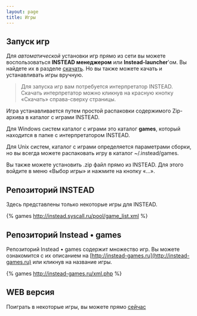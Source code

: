 ```yaml
---
layout: page
title: Игры
---
```

## Запуск игр

Для *автоматической* установки игр прямо из сети вы можете воспользоваться **INSTEAD менеджером**
или **Instead-launcher**'ом. Вы найдете их в разделе [скачать](http://instead.syscall.ru/ru/download).
Но вы также можете качать и устанавливать игры вручную.

> Для запуска игр вам потребуется интерпретатор INSTEAD. Скачать интерпретатор можно кликнув на красную 
> кнопку «Скачать» справа-сверху страницы.

Игра устанавливается путем простой распаковки содержимого Zip-архива в каталог с играми INSTEAD.

Для Windows систем каталог с играми это каталог **games**, который находится в папке с интерпретатором INSTEAD.

Для Unix систем, каталог с играми определяется параметрами сборки, но вы всегда можете распаковать игру 
в каталог ~/.instead/games.

Вы также можете установить .zip файл прямо из INSTEAD. Для этого войдите в меню «Выбор игры» 
и нажмите на кнопку «…».

## Репозиторий INSTEAD

Здесь представлены только некоторые игры для INSTEAD.

{% games http://instead.syscall.ru/pool/game_list.xml %}

## Репозиторий Instead • games

Репозиторий Instead • games содержит множество игр. Вы можете ознакомится
с их описанием на [http://instead-games.ru](http://instead-games.ru) или кликнув на
название игры.

{% games http://instead-games.ru/xml.php %}

## WEB версия

Поиграть в некоторые игры, вы можете прямо [сейчас](http://instead-games.ru/index.php?online=1)
